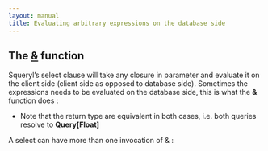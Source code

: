 ```yaml
---
layout: manual
title: Evaluating arbitrary expressions on the database side 
---
```


The <u>&</u> function
---------------------

Squeryl’s select clause will take any closure in parameter and evaluate
it on the client side (client side as opposed to database side).
Sometimes the expressions needs to be evaluated on the database side,
this is what the **&** function does :

<script type="syntaxhighlighter" class="brush: scala">



// the \* is done on the client side :

from(artists)(a =\>  
select(a.id \* 1000)  
)

// in this case it is computed by the database :

from(artists)(a =\>  
select(&(a.id \* 1000))  
)  


</script>

-   Note that the return type are equivalent in both cases, i.e. both
    queries resolve to **Query\[Float\]**

A select can have more than one invocation of & :

<script type="syntaxhighlighter" class="brush: scala">



val q: Query\[Tuple2\[Double, String\]\] =  
from(artists)(a =\>  
select((&(a.id \* 1000), &(a.firstName \|\| a.lastName)))  
)  


</script>
